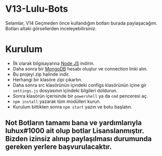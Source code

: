 # V13-Lulu-Bots

Selamlar, V14 Geçmeden önce kullandığım botları burada paylaşacağım. Botları altaki görsellerden inceleyebilirsiniz.

# Kurulum

* İlk olarak bilgisayarına [Node JS](https://nodejs.org/en/) indirin.
* Daha sonra bir [MongoDB](http://mongodb.com) hesabı oluştur ve connection linki alın.
* Bu projeyi zip halinde indir.
* Herhangi bir klasöre zipi çıkartın.
* Daha sonra src klasörünün içindeki configs klasörünün içine gir `settings.js` dosyasının içindeki bilgileri doldurun.
* Sonra klasörün içerisinde bir `powershell` ya da `cmd` penceresi aç.
* ```npm install``` yazarak tüm modülleri kurun.
* Kurulum bittikten sonra ```npm start``` yazın ve botu başlatın.

## Not Botların tamamı bana ve yardımlarıyla luhux#1000 ait olup botlar Lisanslanmıştır. Bizden izinsiz alınıp paylaşılması durumunda gereken yerlere başvurulacaktır.
